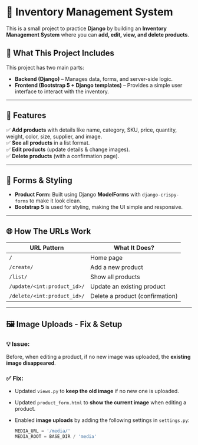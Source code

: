 # 🛒 Inventory Management System  

This is a small project to practice **Django** by building an **Inventory Management System** where you can **add, edit, view, and delete products**.  

## 📌 What This Project Includes  
This project has two main parts:  

- **Backend (Django)** – Manages data, forms, and server-side logic.  
- **Frontend (Bootstrap 5 + Django templates)** – Provides a simple user interface to interact with the inventory.  

---

## 🎯 Features  

✅ **Add products** with details like name, category, SKU, price, quantity, weight, color, size, supplier, and image.  
✅ **See all products** in a list format.  
✅ **Edit products** (update details & change images).  
✅ **Delete products** (with a confirmation page).  

---

## 🔹 Forms & Styling  
- **Product Form:** Built using Django **ModelForms** with `django-crispy-forms` to make it look clean.  
- **Bootstrap 5** is used for styling, making the UI simple and responsive.  

---

## 🌐 How The URLs Work  

| URL Pattern                  | What It Does?                     |
|------------------------------|---------------------------------|
| `/`                          | Home page                        |
| `/create/`                   | Add a new product                |
| `/list/`                     | Show all products                |
| `/update/<int:product_id>/`  | Update an existing product       |
| `/delete/<int:product_id>/`  | Delete a product (confirmation)  |

---

## 🖼️ **Image Uploads - Fix & Setup**  

### **💡 Issue:**  
Before, when editing a product, if no new image was uploaded, the **existing image disappeared**.  

### **✅ Fix:**  
- Updated `views.py` to **keep the old image** if no new one is uploaded.  
- Updated `product_form.html` to **show the current image** when editing a product.  
- Enabled **image uploads** by adding the following settings in `settings.py`:  

  ```python
  MEDIA_URL = '/media/'
  MEDIA_ROOT = BASE_DIR / 'media'
